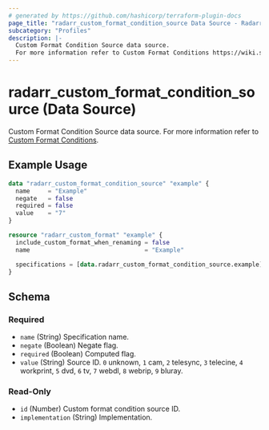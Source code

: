 ```yaml
---
# generated by https://github.com/hashicorp/terraform-plugin-docs
page_title: "radarr_custom_format_condition_source Data Source - Radarr"
subcategory: "Profiles"
description: |-
  Custom Format Condition Source data source.
  For more information refer to Custom Format Conditions https://wiki.servarr.com/radarr/settings#conditions.
---
```


# radarr_custom_format_condition_source (Data Source)

<!-- subcategory:Profiles -->
 Custom Format Condition Source data source.
For more information refer to [Custom Format Conditions](https://wiki.servarr.com/radarr/settings#conditions).

## Example Usage

```terraform
data "radarr_custom_format_condition_source" "example" {
  name     = "Example"
  negate   = false
  required = false
  value    = "7"
}

resource "radarr_custom_format" "example" {
  include_custom_format_when_renaming = false
  name                                = "Example"

  specifications = [data.radarr_custom_format_condition_source.example]
}
```

<!-- schema generated by tfplugindocs -->
## Schema

### Required

- `name` (String) Specification name.
- `negate` (Boolean) Negate flag.
- `required` (Boolean) Computed flag.
- `value` (String) Source ID. `0` unknown, `1` cam, `2` telesync, `3` telecine, `4` workprint, `5` dvd, `6` tv, `7` webdl, `8` webrip, `9` bluray.

### Read-Only

- `id` (Number) Custom format condition source ID.
- `implementation` (String) Implementation.
